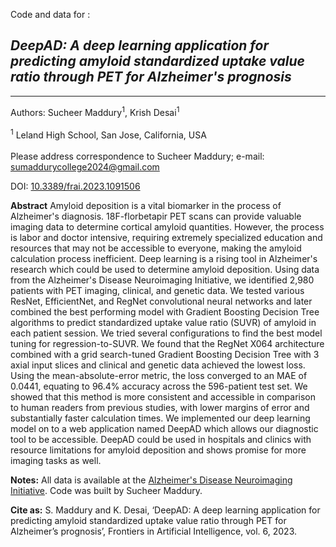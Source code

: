 Code and data for :
## _DeepAD: A deep learning application for predicting amyloid standardized uptake value ratio through PET for Alzheimer's prognosis_
***

Authors: Sucheer Maddury<sup>1</sup>, Krish Desai<sup>1</sup><br>  
 <sup>1</sup> Leland High School, San Jose, California, USA<br>  
Please address correspondence to Sucheer Maddury; e-mail: <sumaddurycollege2024@gmail.com>

DOI: [10.3389/frai.2023.1091506](https://doi.org/10.3389/frai.2023.1091506)

__Abstract__    Amyloid deposition is a vital biomarker in the process of Alzheimer's diagnosis. 18F-florbetapir PET scans can provide valuable imaging data to determine cortical amyloid quantities. However, the process is labor and doctor intensive, requiring extremely specialized education and resources that may not be accessible to everyone, making the amyloid calculation process inefficient. Deep learning is a rising tool in Alzheimer's research which could be used to determine amyloid deposition. Using data from the Alzheimer's Disease Neuroimaging Initiative, we identified 2,980 patients with PET imaging, clinical, and genetic data. We tested various ResNet, EfficientNet, and RegNet convolutional neural networks and later combined the best performing model with Gradient Boosting Decision Tree algorithms to predict standardized uptake value ratio (SUVR) of amyloid in each patient session. We tried several configurations to find the best model tuning for regression-to-SUVR. We found that the RegNet X064 architecture combined with a grid search-tuned Gradient Boosting Decision Tree with 3 axial input slices and clinical and genetic data achieved the lowest loss. Using the mean-absolute-error metric, the loss converged to an MAE of 0.0441, equating to 96.4% accuracy across the 596-patient test set. We showed that this method is more consistent and accessible in comparison to human readers from previous studies, with lower margins of error and substantially faster calculation times. We implemented our deep learning model on to a web application named DeepAD which allows our diagnostic tool to be accessible. DeepAD could be used in hospitals and clinics with resource limitations for amyloid deposition and shows promise for more imaging tasks as well.

__Notes:__
All data is available at the [Alzheimer's Disease Neuroimaging Initiative](https://adni.loni.usc.edu/).
Code was built by Sucheer Maddury.

__Cite as:__ S. Maddury and K. Desai, ‘DeepAD: A deep learning application for predicting amyloid standardized uptake value ratio through PET for Alzheimer’s prognosis’, Frontiers in Artificial Intelligence, vol. 6, 2023.
